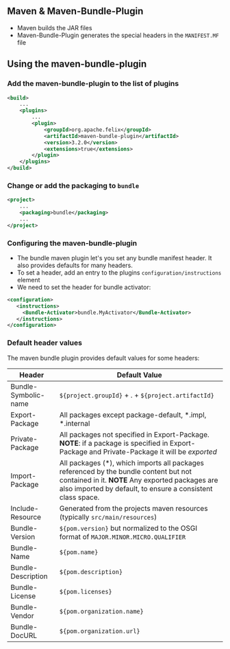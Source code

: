 ## Maven & Maven-Bundle-Plugin
* Maven builds the JAR files
* Maven-Bundle-Plugin generates the special headers in the `MANIFEST.MF` file

## Using the maven-bundle-plugin
### Add the maven-bundle-plugin to the list of plugins
```xml
<build>
    ...
    <plugins>
        ...
        <plugin>
            <groupId>org.apache.felix</groupId>
            <artifactId>maven-bundle-plugin</artifactId>
            <version>3.2.0</version>
            <extensions>true</extensions>
        </plugin>
    </plugins>
</build>
```

### Change or add the packaging to `bundle`

```xml
<project>
    ...
    <packaging>bundle</packaging>
    ...
</project>
```

### Configuring the maven-bundle-plugin
- The bundle maven plugin let's you set any bundle manifest header. It also provides defaults for many headers. 
- To set a header, add an entry to the plugins `configuration/instructions` element
- We need to set the header for bundle activator:
 ```xml
<configuration>
    <instructions>
      <Bundle-Activator>bundle.MyActivator</Bundle-Activator>
    </instructions>
</configuration>
```

### Default header values
The maven bundle plugin provides default values for some headers:

Header | Default Value
------ | -------------
Bundle-Symbolic-name | `${project.groupId}` + . + `${project.artifactId}`
Export-Package | All packages except package-default, *.impl, *.internal
Private-Package | All packages not specified in Export-Package. **NOTE**: if a package is specified in Export-Package and Private-Package it will be *exported*
Import-Package | All packages (*), which imports all packages referenced by the bundle content but not contained in it. **NOTE** Any exported packages are also imported by default, to ensure a consistent class space.
Include-Resource | Generated from the projects maven resources (typically `src/main/resources`)
Bundle-Version | `${pom.version}` but normalized to the OSGI format of `MAJOR.MINOR.MICRO.QUALIFIER`
Bundle-Name | `${pom.name}`
Bundle-Description | `${pom.description}`
Bundle-License | `${pom.licenses}`
Bundle-Vendor | `${pom.organization.name}`
Bundle-DocURL | `${pom.organization.url}`

